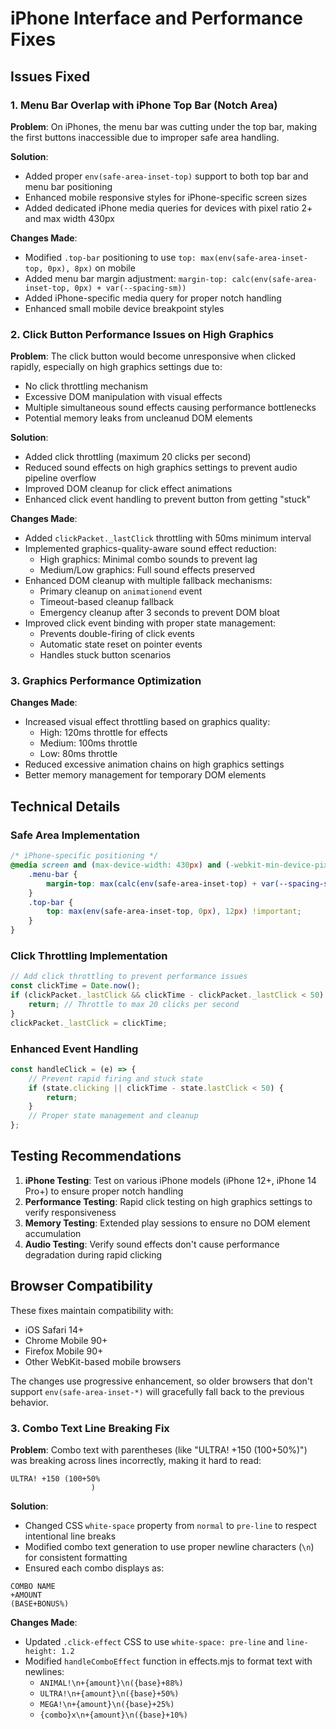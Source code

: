 # iPhone Interface and Performance Fixes

## Issues Fixed

### 1. Menu Bar Overlap with iPhone Top Bar (Notch Area)

**Problem**: On iPhones, the menu bar was cutting under the top bar, making the first buttons inaccessible due to improper safe area handling.

**Solution**: 
- Added proper `env(safe-area-inset-top)` support to both top bar and menu bar positioning
- Enhanced mobile responsive styles for iPhone-specific screen sizes
- Added dedicated iPhone media queries for devices with pixel ratio 2+ and max width 430px

**Changes Made**:
- Modified `.top-bar` positioning to use `top: max(env(safe-area-inset-top, 0px), 8px)` on mobile
- Added menu bar margin adjustment: `margin-top: calc(env(safe-area-inset-top, 0px) + var(--spacing-sm))`
- Added iPhone-specific media query for proper notch handling
- Enhanced small mobile device breakpoint styles

### 2. Click Button Performance Issues on High Graphics

**Problem**: The click button would become unresponsive when clicked rapidly, especially on high graphics settings due to:
- No click throttling mechanism
- Excessive DOM manipulation with visual effects
- Multiple simultaneous sound effects causing performance bottlenecks
- Potential memory leaks from uncleanud DOM elements

**Solution**:
- Added click throttling (maximum 20 clicks per second)
- Reduced sound effects on high graphics settings to prevent audio pipeline overflow
- Improved DOM cleanup for click effect animations
- Enhanced click event handling to prevent button from getting "stuck"

**Changes Made**:
- Added `clickPacket._lastClick` throttling with 50ms minimum interval
- Implemented graphics-quality-aware sound effect reduction:
  - High graphics: Minimal combo sounds to prevent lag
  - Medium/Low graphics: Full sound effects preserved
- Enhanced DOM cleanup with multiple fallback mechanisms:
  - Primary cleanup on `animationend` event
  - Timeout-based cleanup fallback
  - Emergency cleanup after 3 seconds to prevent DOM bloat
- Improved click event binding with proper state management:
  - Prevents double-firing of click events
  - Automatic state reset on pointer events
  - Handles stuck button scenarios

### 3. Graphics Performance Optimization

**Changes Made**:
- Increased visual effect throttling based on graphics quality:
  - High: 120ms throttle for effects
  - Medium: 100ms throttle
  - Low: 80ms throttle
- Reduced excessive animation chains on high graphics settings
- Better memory management for temporary DOM elements

## Technical Details

### Safe Area Implementation
```css
/* iPhone-specific positioning */
@media screen and (max-device-width: 430px) and (-webkit-min-device-pixel-ratio: 2) {
    .menu-bar {
        margin-top: max(calc(env(safe-area-inset-top) + var(--spacing-sm)), 1rem) !important;
    }
    .top-bar {
        top: max(env(safe-area-inset-top, 0px), 12px) !important;
    }
}
```

### Click Throttling Implementation
```javascript
// Add click throttling to prevent performance issues
const clickTime = Date.now();
if (clickPacket._lastClick && clickTime - clickPacket._lastClick < 50) {
    return; // Throttle to max 20 clicks per second
}
clickPacket._lastClick = clickTime;
```

### Enhanced Event Handling
```javascript
const handleClick = (e) => {
    // Prevent rapid firing and stuck state
    if (state.clicking || clickTime - state.lastClick < 50) {
        return;
    }
    // Proper state management and cleanup
};
```

## Testing Recommendations

1. **iPhone Testing**: Test on various iPhone models (iPhone 12+, iPhone 14 Pro+) to ensure proper notch handling
2. **Performance Testing**: Rapid click testing on high graphics settings to verify responsiveness
3. **Memory Testing**: Extended play sessions to ensure no DOM element accumulation
4. **Audio Testing**: Verify sound effects don't cause performance degradation during rapid clicking

## Browser Compatibility

These fixes maintain compatibility with:
- iOS Safari 14+
- Chrome Mobile 90+
- Firefox Mobile 90+
- Other WebKit-based mobile browsers

The changes use progressive enhancement, so older browsers that don't support `env(safe-area-inset-*)` will gracefully fall back to the previous behavior.

### 3. Combo Text Line Breaking Fix

**Problem**: Combo text with parentheses (like "ULTRA! +150 (100+50%)") was breaking across lines incorrectly, making it hard to read:
```
ULTRA! +150 (100+50%
                  )
```

**Solution**: 
- Changed CSS `white-space` property from `normal` to `pre-line` to respect intentional line breaks
- Modified combo text generation to use proper newline characters (`\n`) for consistent formatting
- Ensured each combo displays as:
```
COMBO NAME
+AMOUNT
(BASE+BONUS%)
```

**Changes Made**:
- Updated `.click-effect` CSS to use `white-space: pre-line` and `line-height: 1.2`
- Modified `handleComboEffect` function in effects.mjs to format text with newlines:
  - `ANIMAL!\n+{amount}\n({base}+88%)`
  - `ULTRA!\n+{amount}\n({base}+50%)`  
  - `MEGA!\n+{amount}\n({base}+25%)`
  - `{combo}x\n+{amount}\n({base}+10%)`